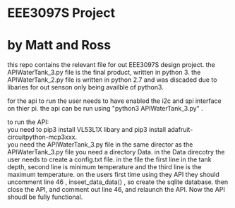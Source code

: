 # EEE3097S Project
# by Matt and Ross
this repo contains the relevant file for out EEE3097S design project.
the APIWaterTank_3.py file is the final product, written in python 3.
the APIWaterTank_2.py file is written in python 2.7 and was discaded due to libaries for out senson only being availble of python3.

for the api to run the user needs to have enabled the i2c and spi interface on thier pi.
the api can be run using "python3 APIWaterTank_3.py" .  
  
    
to run the API:  
you need to pip3 install VL53L1X libary and pip3 install adafruit-circuitpython-mcp3xxx.  
you need the APIWaterTank_3.py file
in the same director as the APIWaterTank_3.py file you need a directory Data. in the Data direcotry the user needs to create a config.txt file. in the file the first line in the tank depth, second line is minimum temperature and the third line is the maximum temperature. on the users first time using they API they should uncomment line 46 , inseet_data_data() , so create the sqlite database. then close the API, and comment out line 46, and relaunch the API. Now the API shoudl be fully functional.
